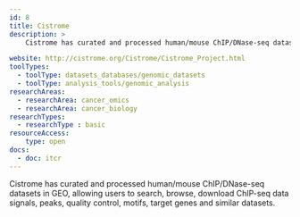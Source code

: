 ```yaml
---
id: 8
title: Cistrome
description: >
    Cistrome has curated and processed human/mouse ChIP/DNase-seq datasets in Gene Expression  Omnibus (GEO ), allowing users to search, browse, download ChIP-seq data signals, peaks, quality control, motifs, target genes and similar datasets.

website: http://cistrome.org/Cistrome/Cistrome_Project.html
toolTypes:
  - toolType: datasets_databases/genomic_datasets
  - toolType: analysis_tools/genomic_analysis
researchAreas:
  - researchArea: cancer_omics
  - researchArea: cancer_biology
researchTypes:
  - researchType : basic
resourceAccess:
    type: open
docs:
  - doc: itcr
---
```

Cistrome has curated and processed human/mouse ChIP/DNase-seq datasets in GEO, allowing users to search, browse, download ChIP-seq data signals, peaks, quality control, motifs, target genes and similar datasets.